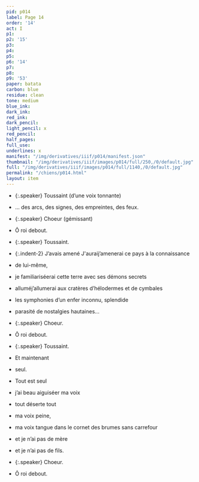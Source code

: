 ```yaml
---
pid: p014
label: Page 14
order: '14'
act: I
p1: 
p2: '15'
p3: 
p4: 
p5: 
p6: '14'
p7: 
p8: 
p9: '53'
paper: batata
carbon: blue
residue: clean
tone: medium
blue_ink: 
dark_ink: 
red_ink: 
dark_pencil: 
light_pencil: x
red_pencil: 
half_pages: 
full_use: 
underlines: x
manifest: "/img/derivatives/iiif/p014/manifest.json"
thumbnail: "/img/derivatives/iiif/images/p014/full/250,/0/default.jpg"
full: "/img/derivatives/iiif/images/p014/full/1140,/0/default.jpg"
permalink: "/chiens/p014.html"
layout: item
---
```



- {:.speaker} Toussaint  (d’une voix tonnante)

- ... des arcs, des signes, des empreintes, des feux.

- {:.speaker} Choeur  (gémissant)

- Ô roi debout.


- {:.speaker} Toussaint.

- {:.indent-2} <span class="delete">J’avais amené </span><span class="delete"><span class="add #d_p ">J'aurai</span></span><span class="add  above">j’amenerai</span> ce pays à la connaissance
- de lui-même,
- <span class="add #d_p ">je&nbsp;</span>familiaris<span class="delete">é</span><span class="add #d_p ">erai</span> cette terre avec ses démons secrets
- <span class="delete">allumé</span><span class="add #d_p above">j’allumerai</span> aux cratères d’hélodermes et de cymbales
- les symphonies d’un enfer inconnu, splendide
- parasité de nostalgies hautaines.<span class="add #d_p inline">..</span>


- {:.speaker} Choeur.

- Ô roi debout.


- {:.speaker} Toussaint.

- Et maintenant
- seul.
- Tout est seul
- j’ai beau aiguis<span class="delete">é</span><span class="add #d_i inline">er</span> ma voix
- tou<span class="add light-pencil inline">t</span> déserte tout
- ma voix peine<span class="add light-pencil inline">,</span>
- ma voix tangue dans le cornet des brumes sans carrefour
- et je n’ai pas de mère
- et je n’ai pas de fils.


- {:.speaker} Choeur.

- Ô roi debout.



